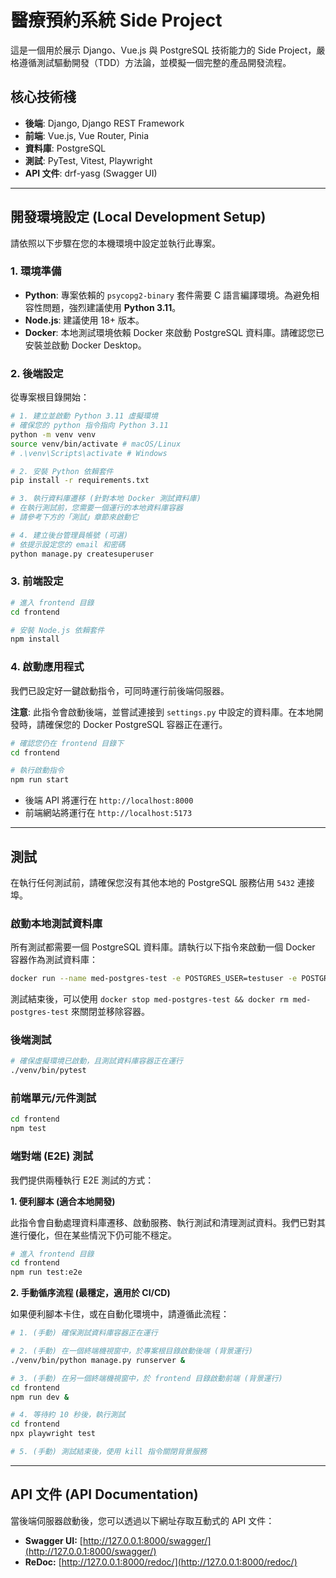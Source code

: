 # 醫療預約系統 Side Project

這是一個用於展示 Django、Vue.js 與 PostgreSQL 技術能力的 Side Project，嚴格遵循測試驅動開發（TDD）方法論，並模擬一個完整的產品開發流程。

## 核心技術棧

-   **後端**: Django, Django REST Framework
-   **前端**: Vue.js, Vue Router, Pinia
-   **資料庫**: PostgreSQL
-   **測試**: PyTest, Vitest, Playwright
-   **API 文件**: drf-yasg (Swagger UI)

---

## 開發環境設定 (Local Development Setup)

請依照以下步驟在您的本機環境中設定並執行此專案。

### 1. 環境準備

-   **Python**: 專案依賴的 `psycopg2-binary` 套件需要 C 語言編譯環境。為避免相容性問題，強烈建議使用 **Python 3.11**。
-   **Node.js**: 建議使用 18+ 版本。
-   **Docker**: 本地測試環境依賴 Docker 來啟動 PostgreSQL 資料庫。請確認您已安裝並啟動 Docker Desktop。

### 2. 後端設定

從專案根目錄開始：

```bash
# 1. 建立並啟動 Python 3.11 虛擬環境
# 確保您的 python 指令指向 Python 3.11
python -m venv venv
source venv/bin/activate # macOS/Linux
# .\venv\Scripts\activate # Windows

# 2. 安裝 Python 依賴套件
pip install -r requirements.txt

# 3. 執行資料庫遷移 (針對本地 Docker 測試資料庫)
# 在執行測試前，您需要一個運行的本地資料庫容器
# 請參考下方的「測試」章節來啟動它

# 4. 建立後台管理員帳號 (可選)
# 依提示設定您的 email 和密碼
python manage.py createsuperuser
```

### 3. 前端設定

```bash
# 進入 frontend 目錄
cd frontend

# 安裝 Node.js 依賴套件
npm install
```

### 4. 啟動應用程式

我們已設定好一鍵啟動指令，可同時運行前後端伺服器。

**注意**: 此指令會啟動後端，並嘗試連接到 `settings.py` 中設定的資料庫。在本地開發時，請確保您的 Docker PostgreSQL 容器正在運行。

```bash
# 確認您仍在 frontend 目錄下
cd frontend

# 執行啟動指令
npm run start
```

-   後端 API 將運行在 `http://localhost:8000`
-   前端網站將運行在 `http://localhost:5173`

---

## 測試

在執行任何測試前，請確保您沒有其他本地的 PostgreSQL 服務佔用 `5432` 連接埠。

### 啟動本地測試資料庫

所有測試都需要一個 PostgreSQL 資料庫。請執行以下指令來啟動一個 Docker 容器作為測試資料庫：

```bash
docker run --name med-postgres-test -e POSTGRES_USER=testuser -e POSTGRES_PASSWORD=testpassword -p 5432:5432 -d postgres
```

測試結束後，可以使用 `docker stop med-postgres-test && docker rm med-postgres-test` 來關閉並移除容器。

### 後端測試

```bash
# 確保虛擬環境已啟動，且測試資料庫容器正在運行
./venv/bin/pytest
```

### 前端單元/元件測試

```bash
cd frontend
npm test
```

### 端對端 (E2E) 測試

我們提供兩種執行 E2E 測試的方式：

**1. 便利腳本 (適合本地開發)**

此指令會自動處理資料庫遷移、啟動服務、執行測試和清理測試資料。我們已對其進行優化，但在某些情況下仍可能不穩定。

```bash
# 進入 frontend 目錄
cd frontend
npm run test:e2e
```

**2. 手動循序流程 (最穩定，適用於 CI/CD)**

如果便利腳本卡住，或在自動化環境中，請遵循此流程：

```bash
# 1. (手動) 確保測試資料庫容器正在運行

# 2. (手動) 在一個終端機視窗中，於專案根目錄啟動後端 (背景運行)
./venv/bin/python manage.py runserver &

# 3. (手動) 在另一個終端機視窗中，於 frontend 目錄啟動前端 (背景運行)
cd frontend
npm run dev &

# 4. 等待約 10 秒後，執行測試
cd frontend
npx playwright test

# 5. (手動) 測試結束後，使用 kill 指令關閉背景服務
```

---

## API 文件 (API Documentation)

當後端伺服器啟動後，您可以透過以下網址存取互動式的 API 文件：

- **Swagger UI:** [http://127.0.0.1:8000/swagger/](http://127.0.0.1:8000/swagger/)
- **ReDoc:** [http://127.0.0.1:8000/redoc/](http://127.0.0.1:8000/redoc/)